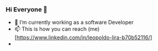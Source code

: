 ### Hi Everyone 👋

<!--
**LeopoldoLira/LeopoldoLira** is a ✨ _special_ ✨ repository because its `README.md` (this file) appears on your GitHub profile.

Here are some ideas to get you started:

- 🌱 I’m currently learning ...
- 👯 I’m looking to collaborate on ...
- 💬 You can Ask me about anything here: 
- 🤔 I’m looking for help with ...
- 😄 Pronouns: ...
- ⚡ Fun fact: ...
-->

- 🔭 I’m currently working as a software Developer
- 📫 This is how you can reach (me)[https://www.linkedin.com/in/leopoldo-lira-b70b52116/]
- 
